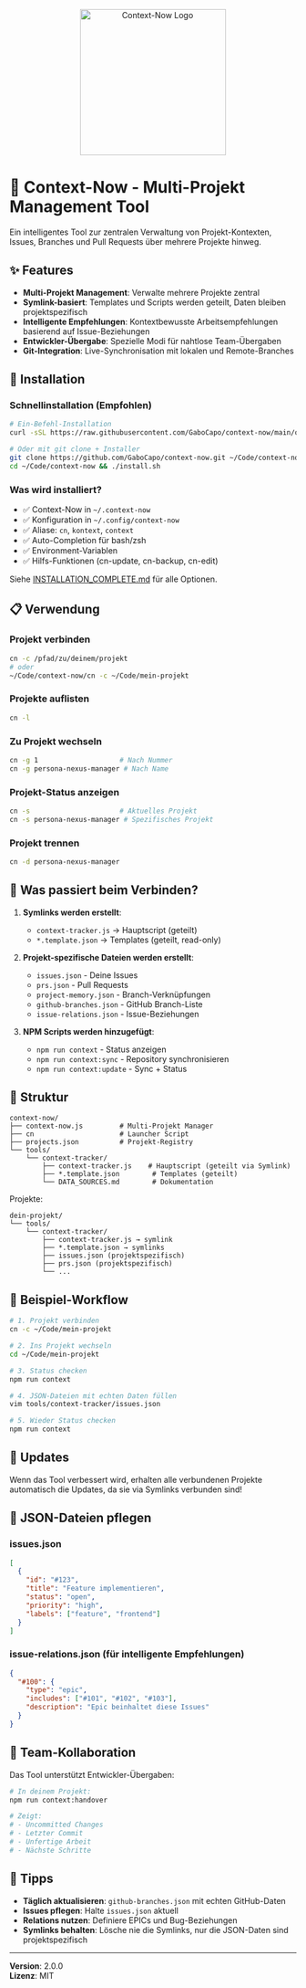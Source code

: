 <p align="center">
  <img width="256" height="256" alt="Context-Now Logo" src="https://github.com/user-attachments/assets/ed19b593-2d4f-4372-9ba0-2edb17ce0f52" />
</p>

# 🎯 Context-Now - Multi-Projekt Management Tool

Ein intelligentes Tool zur zentralen Verwaltung von Projekt-Kontexten, Issues, Branches und Pull Requests über mehrere Projekte hinweg.

## ✨ Features

- **Multi-Projekt Management**: Verwalte mehrere Projekte zentral
- **Symlink-basiert**: Templates und Scripts werden geteilt, Daten bleiben projektspezifisch
- **Intelligente Empfehlungen**: Kontextbewusste Arbeitsempfehlungen basierend auf Issue-Beziehungen
- **Entwickler-Übergabe**: Spezielle Modi für nahtlose Team-Übergaben
- **Git-Integration**: Live-Synchronisation mit lokalen und Remote-Branches

## 🚀 Installation

### Schnellinstallation (Empfohlen) 
```bash
# Ein-Befehl-Installation
curl -sSL https://raw.githubusercontent.com/GaboCapo/context-now/main/quick-setup.sh | bash

# Oder mit git clone + Installer
git clone https://github.com/GaboCapo/context-now.git ~/Code/context-now
cd ~/Code/context-now && ./install.sh
```

### Was wird installiert?
- ✅ Context-Now in `~/.context-now`
- ✅ Konfiguration in `~/.config/context-now`  
- ✅ Aliase: `cn`, `kontext`, `context`
- ✅ Auto-Completion für bash/zsh
- ✅ Environment-Variablen
- ✅ Hilfs-Funktionen (cn-update, cn-backup, cn-edit)

Siehe [INSTALLATION_COMPLETE.md](INSTALLATION_COMPLETE.md) für alle Optionen.

## 📋 Verwendung

### Projekt verbinden
```bash
cn -c /pfad/zu/deinem/projekt
# oder
~/Code/context-now/cn -c ~/Code/mein-projekt
```

### Projekte auflisten
```bash
cn -l
```

### Zu Projekt wechseln
```bash
cn -g 1                    # Nach Nummer
cn -g persona-nexus-manager # Nach Name
```

### Projekt-Status anzeigen
```bash
cn -s                      # Aktuelles Projekt
cn -s persona-nexus-manager # Spezifisches Projekt
```

### Projekt trennen
```bash
cn -d persona-nexus-manager
```

## 🔧 Was passiert beim Verbinden?

1. **Symlinks werden erstellt**:
   - `context-tracker.js` → Hauptscript (geteilt)
   - `*.template.json` → Templates (geteilt, read-only)

2. **Projekt-spezifische Dateien werden erstellt**:
   - `issues.json` - Deine Issues
   - `prs.json` - Pull Requests
   - `project-memory.json` - Branch-Verknüpfungen
   - `github-branches.json` - GitHub Branch-Liste
   - `issue-relations.json` - Issue-Beziehungen

3. **NPM Scripts werden hinzugefügt**:
   - `npm run context` - Status anzeigen
   - `npm run context:sync` - Repository synchronisieren
   - `npm run context:update` - Sync + Status

## 📂 Struktur

```
context-now/
├── context-now.js         # Multi-Projekt Manager
├── cn                     # Launcher Script
├── projects.json          # Projekt-Registry
└── tools/
    └── context-tracker/
        ├── context-tracker.js    # Hauptscript (geteilt via Symlink)
        ├── *.template.json        # Templates (geteilt)
        └── DATA_SOURCES.md        # Dokumentation
```

Projekte:
```
dein-projekt/
└── tools/
    └── context-tracker/
        ├── context-tracker.js → symlink
        ├── *.template.json → symlinks
        ├── issues.json (projektspezifisch)
        ├── prs.json (projektspezifisch)
        └── ...
```

## 🎯 Beispiel-Workflow

```bash
# 1. Projekt verbinden
cn -c ~/Code/mein-projekt

# 2. Ins Projekt wechseln
cd ~/Code/mein-projekt

# 3. Status checken
npm run context

# 4. JSON-Dateien mit echten Daten füllen
vim tools/context-tracker/issues.json

# 5. Wieder Status checken
npm run context
```

## 🔄 Updates

Wenn das Tool verbessert wird, erhalten alle verbundenen Projekte automatisch die Updates, da sie via Symlinks verbunden sind!

## 📝 JSON-Dateien pflegen

### issues.json
```json
[
  {
    "id": "#123",
    "title": "Feature implementieren",
    "status": "open",
    "priority": "high",
    "labels": ["feature", "frontend"]
  }
]
```

### issue-relations.json (für intelligente Empfehlungen)
```json
{
  "#100": {
    "type": "epic",
    "includes": ["#101", "#102", "#103"],
    "description": "Epic beinhaltet diese Issues"
  }
}
```

## 🤝 Team-Kollaboration

Das Tool unterstützt Entwickler-Übergaben:

```bash
# In deinem Projekt:
npm run context:handover

# Zeigt:
# - Uncommitted Changes
# - Letzter Commit
# - Unfertige Arbeit
# - Nächste Schritte
```

## 📌 Tipps

- **Täglich aktualisieren**: `github-branches.json` mit echten GitHub-Daten
- **Issues pflegen**: Halte `issues.json` aktuell
- **Relations nutzen**: Definiere EPICs und Bug-Beziehungen
- **Symlinks behalten**: Lösche nie die Symlinks, nur die JSON-Daten sind projektspezifisch

---

**Version**: 2.0.0  
**Lizenz**: MIT
